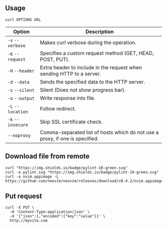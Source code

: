---
---

## Usage

```shell
curl OPTIONS URL
```

| Option | Description |
| --- | --- |
| `-v` `--verbose` | Makes curl verbose during the operation. |
| `-K` `--request` | Specifies a custom request method (GET, HEAD, POST, PUT). |
| `-H` `--header` | Extra header to include in the request when sending HTTP to a server. |
| `-d` `--data` | Sends the specified data to the HTTP server. |
| `-s` `--silent` | Silent (Does not show progress bar). |
| `-o` `--output` | Write response into file. |
| `-L` `--location` | Follow redirect. |
| `-k` `--insecure` | Skip SSL certificate check. |
| `--noproxy` | Comma-separated list of hosts which do not use a proxy, if one is specified. |

## Download file from remote

```shell
curl "https://img.shields.io/badge/pylint-10-green.svg"
curl -o pylint.svg "https://img.shields.io/badge/pylint-10-green.svg"
curl -o nvim.appimage -L https://github.com/neovim/neovim/releases/download/v0.4.2/nvim.appimage
```

## Put request

```shell
curl -X PUT \
  -H 'Content-Type:application/json' \
  -d '{"json":1,"encoded":{"key":"value"}}' \
  http://mysite.com
```
